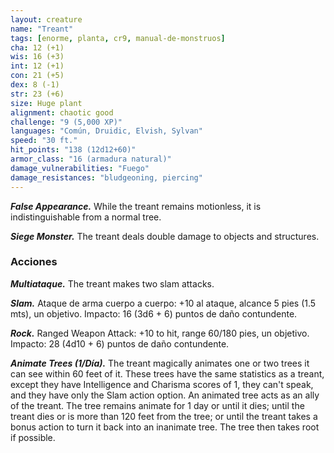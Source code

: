 ```yaml
---
layout: creature
name: "Treant"
tags: [enorme, planta, cr9, manual-de-monstruos]
cha: 12 (+1)
wis: 16 (+3)
int: 12 (+1)
con: 21 (+5)
dex: 8 (-1)
str: 23 (+6)
size: Huge plant
alignment: chaotic good
challenge: "9 (5,000 XP)"
languages: "Común, Druidic, Elvish, Sylvan"
speed: "30 ft."
hit_points: "138 (12d12+60)"
armor_class: "16 (armadura natural)"
damage_vulnerabilities: "Fuego"
damage_resistances: "bludgeoning, piercing"
---
```


***False Appearance.*** While the treant remains motionless, it is indistinguishable from a normal tree.

***Siege Monster.*** The treant deals double damage to objects and structures.

### Acciones

***Multiataque.*** The treant makes two slam attacks.

***Slam.*** Ataque de arma cuerpo a cuerpo: +10 al ataque, alcance 5 pies (1.5 mts), un objetivo. Impacto: 16 (3d6 + 6) puntos de daño contundente.

***Rock.*** Ranged Weapon Attack: +10 to hit, range 60/180 pies, un objetivo. Impacto: 28 (4d10 + 6) puntos de daño contundente.

***Animate Trees (1/Día).*** The treant magically animates one or two trees it can see within 60 feet of it. These trees have the same statistics as a treant, except they have Intelligence and Charisma scores of 1, they can't speak, and they have only the Slam action option. An animated tree acts as an ally of the treant. The tree remains animate for 1 day or until it dies; until the treant dies or is more than 120 feet from the tree; or until the treant takes a bonus action to turn it back into an inanimate tree. The tree then takes root if possible.